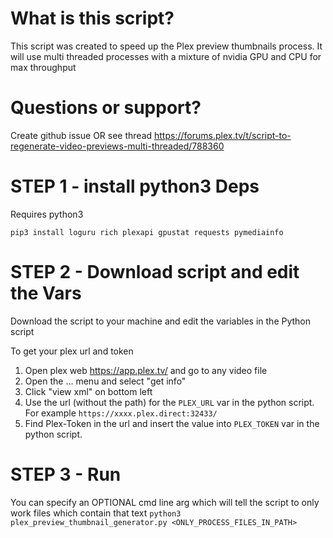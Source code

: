 # What is this script?
This script was created to speed up the Plex preview thumbnails process.
It will use multi threaded processes with a mixture of nvidia GPU and CPU for max throughput

# Questions or support?
Create github issue OR see thread https://forums.plex.tv/t/script-to-regenerate-video-previews-multi-threaded/788360

# STEP 1 - install python3 Deps
Requires python3
```
pip3 install loguru rich plexapi gpustat requests pymediainfo
```

# STEP 2 - Download script and edit the Vars
Download the script to your machine and edit the variables in the Python script

To get your plex url and token
1. Open plex web https://app.plex.tv/ and go to any video file
2. Open the ... menu and select "get info"
3. Click "view xml" on bottom left
4. Use the url (without the path) for the `PLEX_URL` var in the python script. For example `https://xxxx.plex.direct:32433/`
5. Find Plex-Token in the url and insert the value into `PLEX_TOKEN` var in the python script.

# STEP 3 - Run
You can specify an OPTIONAL cmd line arg which will tell the script to only work files which contain that text
`python3 plex_preview_thumbnail_generator.py <ONLY_PROCESS_FILES_IN_PATH>`
